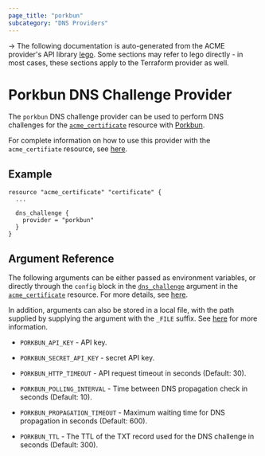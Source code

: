 ```yaml
---
page_title: "porkbun"
subcategory: "DNS Providers"
---
```


-> The following documentation is auto-generated from the ACME
provider's API library [lego](https://go-acme.github.io/lego/).  Some
sections may refer to lego directly - in most cases, these sections
apply to the Terraform provider as well.

# Porkbun DNS Challenge Provider

The `porkbun` DNS challenge provider can be used to perform DNS challenges for
the [`acme_certificate`][resource-acme-certificate] resource with
[Porkbun](https://porkbun.com/).

[resource-acme-certificate]: ../resources/certificate.md

For complete information on how to use this provider with the `acme_certifiate`
resource, see [here][resource-acme-certificate-dns-challenges].

[resource-acme-certificate-dns-challenges]: ../resources/certificate.md#using-dns-challenges

## Example

```hcl
resource "acme_certificate" "certificate" {
  ...

  dns_challenge {
    provider = "porkbun"
  }
}
```
## Argument Reference

The following arguments can be either passed as environment variables, or
directly through the `config` block in the
[`dns_challenge`][resource-acme-certificate-dns-challenge-arg] argument in the
[`acme_certificate`][resource-acme-certificate] resource. For more details, see
[here][resource-acme-certificate-dns-challenges].

[resource-acme-certificate-dns-challenge-arg]: ../resources/certificate.md#dns_challenge

In addition, arguments can also be stored in a local file, with the path
supplied by supplying the argument with the `_FILE` suffix. See
[here][acme-certificate-file-arg-example] for more information.

[acme-certificate-file-arg-example]: ../resources/certificate.md#using-variable-files-for-provider-arguments

* `PORKBUN_API_KEY` - API key.
* `PORKBUN_SECRET_API_KEY` - secret API key.

* `PORKBUN_HTTP_TIMEOUT` - API request timeout in seconds (Default: 30).
* `PORKBUN_POLLING_INTERVAL` - Time between DNS propagation check in seconds (Default: 10).
* `PORKBUN_PROPAGATION_TIMEOUT` - Maximum waiting time for DNS propagation in seconds (Default: 600).
* `PORKBUN_TTL` - The TTL of the TXT record used for the DNS challenge in seconds (Default: 300).


